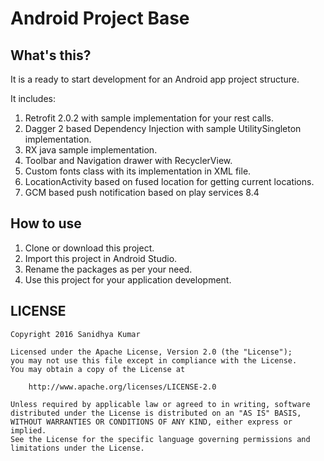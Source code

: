 Android Project Base
====


What's this?
----

It is a ready to start development for an Android app project structure. 

It includes:

1. Retrofit 2.0.2 with sample implementation for your rest calls.
2. Dagger 2 based Dependency Injection with sample UtilitySingleton implementation.
3. RX java sample implementation.
4. Toolbar and Navigation drawer with RecyclerView.
5. Custom fonts class with its implementation in XML file.
6. LocationActivity based on fused location for getting current locations.
7. GCM based push notification based on play services 8.4

How to use
----

1. Clone or download this project.
2. Import this project in Android Studio.
3. Rename the packages as per your need.
4. Use this project for your application development.

LICENSE
----

```
Copyright 2016 Sanidhya Kumar

Licensed under the Apache License, Version 2.0 (the "License");
you may not use this file except in compliance with the License.
You may obtain a copy of the License at

    http://www.apache.org/licenses/LICENSE-2.0

Unless required by applicable law or agreed to in writing, software
distributed under the License is distributed on an "AS IS" BASIS,
WITHOUT WARRANTIES OR CONDITIONS OF ANY KIND, either express or implied.
See the License for the specific language governing permissions and
limitations under the License.
```

